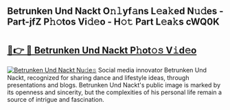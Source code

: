 ## Betrunken Und Nackt O𝚗𝚕yf𝚊ns L𝚎a𝚔ed N𝚞𝚍es - Part-jfZ P𝚑𝚘tos Vi𝚍𝚎o - H𝚘𝚝 Part L𝚎a𝚔s cWQ0K

# <h2><a href="http://kfc8kyn.oniu.top/?m=Betrunken+Und+Nackt">🔗👉 🔴 Betrunken Und Nackt P𝚑ot𝚘𝚜 V𝚒d𝚎o</a></h2>

[![Betrunken Und Nackt Nu𝚍e𝚜](https://i.imgur.com/0qMVB7G.gif)](http://kfc8kyn.oniu.top/?m=Betrunken+Und+Nackt)
Social media innovator Betrunken Und Nackt, recognized for sharing dance and lifestyle ideas, through presentations and blogs. Betrunken Und Nackt's public image is marked by its openness and sincerity, but the complexities of his personal life remain a source of intrigue and fascination.  
